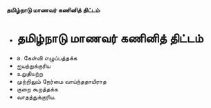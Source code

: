 **தமிழ்நாடு மாணவர் கணினித் திட்டம்**
- # தமிழ்நாடு மாணவர் கணினித் திட்டம்
- a. கேள்வி எழுப்பத்தக்க
- ஐயத்துக்குரிய
- உறுதியற்ற
- முற்றிலும் நேர்மை வாய்ந்ததாயிராத
- குறை கூறத்தக்க
- வாதத்துக்குரிய.


